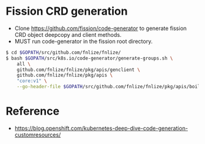 # Fission CRD generation

* Clone https://github.com/fission/code-generator to generate fission CRD object deepcopy and client methods.
* MUST run code-generator in the fission root directory.

``` bash
$ cd $GOPATH/src/github.com/fnlize/fnlize/
$ bash $GOPATH/src/k8s.io/code-generator/generate-groups.sh \
    all \
    github.com/fnlize/fnlize/pkg/apis/genclient \
    github.com/fnlize/fnlize/pkg/apis \
    "core:v1" \
    --go-header-file $GOPATH/src/github.com/fnlize/fnlize/pkg/apis/boilerplate.txt
```

# Reference

* https://blog.openshift.com/kubernetes-deep-dive-code-generation-customresources/
